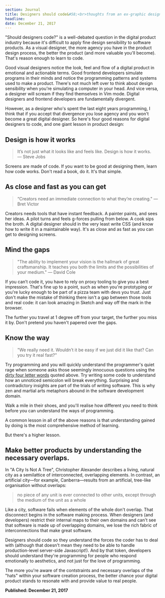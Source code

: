 ```yaml
---
section: Journal
title: Designers should code&#58;<br>thoughts from an ex-graphic designer
headline: 
date: December 21, 2017
---
```


<p class="Intro">"Should designers code?" is a well-debated question in the digital product industry because it's difficult to apply fine design sensibility to software products. As a visual designer, the more agency you have in the product design process, the better the product (and more valuable you'll become). That's reason enough to learn to code.</p>

Good visual designers notice the look, feel and flow of a digital product in emotional and actionable terms. Good frontend developers simulate programs in their minds and notice the programming patterns and systems used to make a product. There's not much left over to think about design sensibility when you're simulating a computer in your head. And vice versa, a designer will scream if they find themselves in Vim mode. Digital designers and frontend developers are fundamentally divergent.

However, as a designer who's spent the last eight years programming, I think that if you accept that divergence you lose agency and you won't become a great digital designer. So here's four good reasons for digital designers to code, and one giant lesson in product design:

## Design is how it works

> It’s not just what it looks like and feels like. Design is how it works. — Steve Jobs

Screens are made of code. If you want to be good at designing them, learn how code works. Don't read a book, do it. It's that simple.

## As close and fast as you can get

> “Creators need an immediate connection to what they’re creating." — Bret Victor

Creators needs tools that have instant feedback. A painter paints, and sees her ideas. A pilot turns and feels g-forces pulling from below. A cook sips the broth. A digital designer should in the very least write CSS (and know how to write it in a maintainable way). It's as close and as fast as you can get to designing screens.

## Mind the gaps

> "The ability to implement your vision is the hallmark of great craftsmanship. It teaches you both the limits and the possibilities of your medium." — David Cole

If you can’t code it, you have to rely on proxy tooling to give you a best impression. That's fine up to a point, such as when you're prototyping or you're lucky enough to be part of a pizza team with devs you trust. Just don't make the mistake of thinking there isn't a gap between those tools and real code: it can look amazing in Sketch and way off the mark in the browser.

The further you travel at 1 degree off from your target, the further you miss it by. Don't pretend you haven't papered over the gaps.

## Know the way

> "We really need it. Wouldn’t it be easy if we just did it like that? Can you try it real fast?"

Try programming and you will quickly understand the programmer's quiet rage when someone asks those seemingly innocuous questions using the [dirty four letter words](https://m.signalvnoise.com/four-letter-words-f01603fb704c) quoted above. Try writing some code to understand how an unnoticed semicolon will break everything. Surprising and contradictory insights are part of the trials of writing software. This is why zen and martial arts metaphors abound in the software development domain.

Walk a mile in their shoes, and you'll realise how different you need to think before you can understand the ways of programming.

A common lesson in all of the above reasons is that understanding gained by doing is the most comprehensive method of learning.

But there's a higher lesson.

## Make better products by understanding the necessary overlaps.

In "A City Is Not A Tree", Christopher Alexander describes a living, natural city as a semilattice of interconnected, overlapping elements. In contrast, an artificial city—for example, Canberra—results from an artificial, tree-like organisation without overlaps:

> no piece of any unit is ever connected to other units, except through the medium of the unit as a whole

Like a city, software fails when elements of the whole don't overlap. That disconnect begins in the software making process. When designers (and developers) restrict their internal maps to their own domains and can't see that software is made up of overlapping domains, we lose the rich fabric of interconnections that make great software.

Designers should code so they understand the forces the coder has to deal with (although that doesn't mean they need to be able to handle production-level server-side Javascript!). And by that token, developers should understand they're programming for people who respond emotionally to aesthetics, and not just for the love of programming.

The more you're aware of the contstraints and necessary overlaps of the "hats" within your software creation process, the better chance your digital product stands to resonate with and provide value to real people.

**Published: December 21, 2017**
